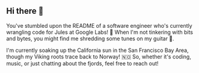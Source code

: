## Hi there 👋

You've stumbled upon the README of a software engineer who's currently wrangling code for Jules at Google Labs! 🤖 When I'm not tinkering with bits and bytes, you might find me shredding some tunes on my guitar 🎸.

I'm currently soaking up the California sun in the San Francisco Bay Area, though my Viking roots trace back to Norway! 🇳🇴 So, whether it's coding, music, or just chatting about the fjords, feel free to reach out!
